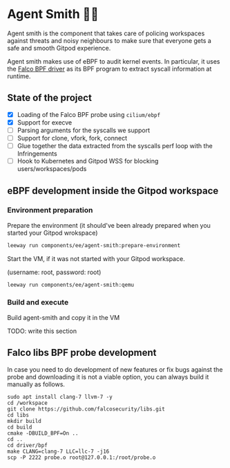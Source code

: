 # Agent Smith 🕵️‍♂️

Agent smith is the component that takes care of policing workspaces
against threats and noisy neighbours to make sure that everyone gets a safe and
smooth Gitpod experience.

Agent smith makes use of eBPF to audit kernel events. In particular, it uses
the [Falco BPF driver](https://github.com/falcosecurity/libs/tree/master/driver/bpf)
as its BPF program to extract syscall information at runtime.


## State of the project

- [x] Loading of the Falco BPF probe using `cilium/ebpf`
- [x] Support for execve
- [ ] Parsing arguments for the syscalls we support
- [ ] Support for clone, vfork, fork, connect
- [ ] Glue together the data extracted from the syscalls perf loop with the Infringements
- [ ] Hook to Kubernetes and Gitpod WSS for blocking users/workspaces/pods

## eBPF development inside the Gitpod workspace


### Environment preparation
Prepare the environment (it should've been already prepared when you started your Gitpod wrokspace)

```bash
leeway run components/ee/agent-smith:prepare-environment
```

Start the VM, if it was not started with your Gitpod workspace.

(username: root, password: root)

```bash
leeway run components/ee/agent-smith:qemu
```

### Build and execute

Build agent-smith and copy it in the VM

TODO: write this section

## Falco libs BPF probe development

In case you need to do development of new features or fix bugs against the
probe and downloading it is not a viable option, you can always build it manually
as follows.

```
sudo apt install clang-7 llvm-7 -y
cd /workspace
git clone https://github.com/falcosecurity/libs.git
cd libs
mkdir build
cd build
cmake -DBUILD_BPF=On ..
cd ..
cd driver/bpf
make CLANG=clang-7 LLC=llc-7 -j16
scp -P 2222 probe.o root@127.0.0.1:/root/probe.o
```
